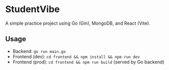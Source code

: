 # StudentVibe

A simple practice project using Go (Gin), MongoDB, and React (Vite).

## Usage

- Backend: `go run main.go`
- Frontend (dev): `cd frontend && npm install && npm run dev`
- Frontend (prod): `cd frontend && npm run build` (served by Go backend)
